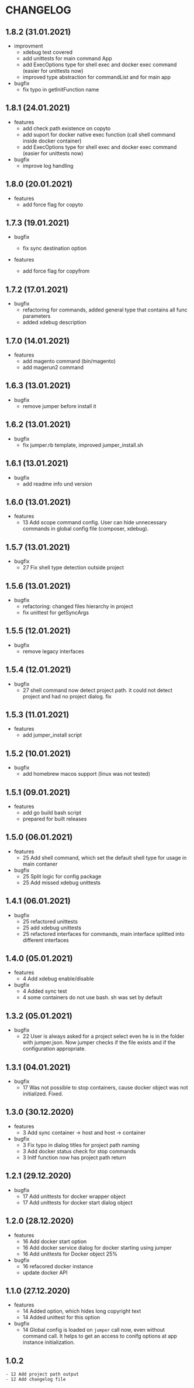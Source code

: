 # CHANGELOG

## 1.8.2 (31.01.2021)
- improvment
    - xdebug test covered
    - add unittests for main command App 
    - add ExecOptions type for shell exec and docker exec command (easier for unittests now)
    - improved type abstraction for commandList and for main app
- bugfix
    - fix typo in getInitFunction name

## 1.8.1 (24.01.2021)
- features
    - add check path existence on copyto
    - add suport for docker native exec function (call shell command inside docker container)
    - add ExecOptions type for shell exec and docker exec command (easier for unittests now)
- bugfix
    - improve log handling

## 1.8.0 (20.01.2021)
- features
    - add force flag for copyto

## 1.7.3 (19.01.2021)
- bugfix
    - fix sync destination option

- features
    - add force flag for copyfrom

## 1.7.2 (17.01.2021)
- bugfix
    - refactoring for commands, added general type that contains all func parameters
    - added xdebug description

## 1.7.0 (14.01.2021)
- features
    - add magento command (bin/magento)
    - add magerun2 command

## 1.6.3 (13.01.2021)
- bugfix 
    - remove jumper before install it

## 1.6.2 (13.01.2021)
- bugfix 
    - fix jumper.rb template, improved jumper_install.sh

## 1.6.1 (13.01.2021)
- bugfix 
    - add readme info und version

## 1.6.0 (13.01.2021)
- features
    - 13 Add scope command config. User can hide unnecessary commands in global config file (composer, xdebug). 

## 1.5.7 (13.01.2021)
- bugfix
    - 27 Fix shell type detection outside project

## 1.5.6 (13.01.2021)
- bugfix
    - refactoring: changed files hierarchy in project
    - fix unittest for getSyncArgs

## 1.5.5 (12.01.2021)
- bugfix
    - remove legacy interfaces

## 1.5.4 (12.01.2021)
- bugfix
    - 27 shell command now detect project path. it could not detect project and had no project dialog. fix

## 1.5.3 (11.01.2021)
- features
    - add jumper_install script

## 1.5.2 (10.01.2021)
- bugfix
    - add homebrew macos support (linux was not tested)

## 1.5.1 (09.01.2021)
- features
    - add go build bash script
    - prepared for built releases

## 1.5.0 (06.01.2021)
- features
    - 25 Add shell command, which set the default shell type for usage in main contaner
- bugfix
    - 25 Split logic for config package
    - 25 Add missed xdebug unittests

## 1.4.1 (06.01.2021)
- bugfix
    - 25 refactored unittests 
    - 25 add xdebug unittests
    - 25 refactored interfaces for commands, main interface splitted into different interfaces

## 1.4.0 (05.01.2021)
- features
    - 4 Add xdebug enable/disable
- bugfix
    - 4 Added sync test
    - 4 some containers do not use bash. sh was set by default

## 1.3.2 (05.01.2021)
- bugfix
    - 22 User is always asked for a project select even he is in the folder with jumper.json.
      Now jumper checks if the file exists and if the configuration appropriate.

## 1.3.1 (04.01.2021)
- bugfix
    - 17 Was not possible to stop containers, cause docker object was not initialized. Fixed.

## 1.3.0 (30.12.2020)
- features
    - 3 Add sync container -> host and host -> container
- bugfix
    - 3 Fix typo in dialog titles for project path naming 
    - 3 Add docker status check for stop commands
    - 3 Initf function now has project path return 

## 1.2.1 (29.12.2020)
- bugfix
    - 17 Add unittests for docker wrapper object
    - 17 Add unittests for docker start dialog object

## 1.2.0 (28.12.2020)
- features
    - 16 Add docker start option
    - 16 Add docker service dialog for docker starting using jumper
    - 16 Add unittests for Docker object 25%
- bugfix
    - 16 refacored docker instance
    - update docker API

## 1.1.0 (27.12.2020)
- features
    - 14 Added option, which hides long copyright text
    - 14 Added unittest for this option
- bugfix
    - 14 Global config is loaded on `jumper` call now, even without command call. It helps to get an access to conifg options at app instance initialization. 

## 1.0.2
    - 12 Add project path output
    - 12 Add changelog file

